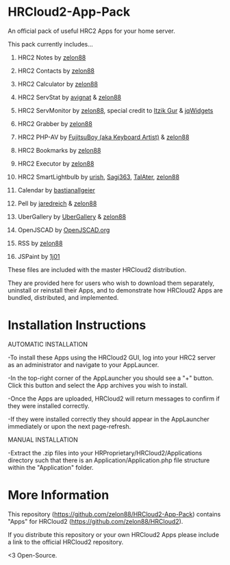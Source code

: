# HRCloud2-App-Pack

An official pack of useful HRC2 Apps for your home server.

This pack currently includes...

1. HRC2 Notes  by [zelon88](https://github.com/zelon88) 

2. HRC2 Contacts  by [zelon88](https://github.com/zelon88) 

3. HRC2 Calculator  by [zelon88](https://github.com/zelon88) 

4. HRC2 ServStat by [avignat](https://github.com/avignat) & [zelon88](https://github.com/zelon88)

5. HRC2 ServMonitor by [zelon88](https://github.com/zelon88), special credit to [Itzik Gur](https://iconarchive.com/artist/itzikgur.html) & [jqWidgets](https://www.jqwidgets.com/) 

6. HRC2 Grabber by [zelon88](https://github.com/zelon88)

7. HRC2 PHP-AV by [FujitsuBoy (aka Keyboard Artist)](https://sourceforge.net/projects/phpantivirus/) & [zelon88](https://github.com/zelon88)

8. HRC2 Bookmarks by [zelon88](https://github.com/zelon88)

9. HRC2 Executor by [zelon88](https://github.com/zelon88)

10. HRC2 SmartLightbulb by [urish](https://github.com/urish), [Sagi363](https://github.com/Sagi363), [TalAter](https://github.com/TalAter), [zelon88](https://github.com/zelon88)

10. Calendar by [bastianallgeier](https://github.com/bastianallgeier)

11. Pell by [jaredreich](https://github.com/jaredreich) & [zelon88](https://zelon88)

12. UberGallery by [UberGallery](https://ubergallery.com) & [zelon88](https://github.com/zelon88)

13. OpenJSCAD by [OpenJSCAD.org](https://openjscad.org)

14. RSS by [zelon88](https://github.com/zelon88)

15. JSPaint by [1j01](https://github.com/1j01/jspaint)


These files are included with the master HRCloud2 distribution. 

They are provided here for users who wish to download them separately, uninstall or reinstall their Apps, and to demonstrate how HRCloud2 Apps are bundled, distributed, and implemented.
  
  
# Installation Instructions

AUTOMATIC INSTALLATION

-To install these Apps using the HRCloud2 GUI, log into your HRC2 server as an administrator and navigate to your AppLauncer.

-In the top-right corner of the AppLauncher you should see a "+" button. Click this button and select the App archives you wish
to install.

-Once the Apps are uploaded, HRCloud2 will return messages to confirm if they were installed correctly.

-If they were installed correctly they should appear in the AppLauncher immediately or upon the next page-refresh.


MANUAL INSTALLATION

-Extract the .zip files into your HRProprietary/HRCloud2/Applications directory such that there is an Application/Application.php file structure within the "Application" folder.

# More Information

This repository (https://github.com/zelon88/HRCloud2-App-Pack) contains "Apps" for HRCloud2 (https://github.com/zelon88/HRCloud2). 

If you distribute this repository or your own HRCloud2 Apps please include a link to the official HRCloud2 repository. 

<3 Open-Source.
